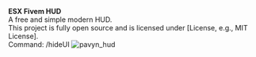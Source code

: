 **ESX Fivem HUD**<br/>
A free and simple modern HUD.<br/> This project is fully open source and is licensed under [License, e.g., MIT License].<br/>
Command: /hideUI
![pavyn_hud](https://github.com/Paviin/fivem-hud/assets/106816763/d1959080-f94f-4088-ae45-f33d77efb794)
